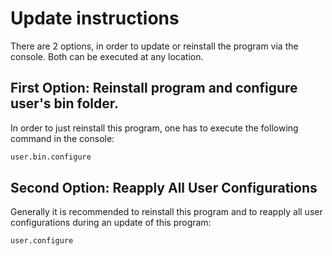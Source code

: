 # Update instructions
There are 2 options, in order to update or reinstall the program via the console.
Both can be executed at any location.

## First Option: Reinstall program and configure user's bin folder.
In order to just reinstall this program, one has to execute the following command in the console:
```sh
user.bin.configure
```

## Second Option: Reapply All User Configurations
Generally it is recommended to reinstall this program and to reapply all user configurations during an update of this program:
```sh
user.configure
```